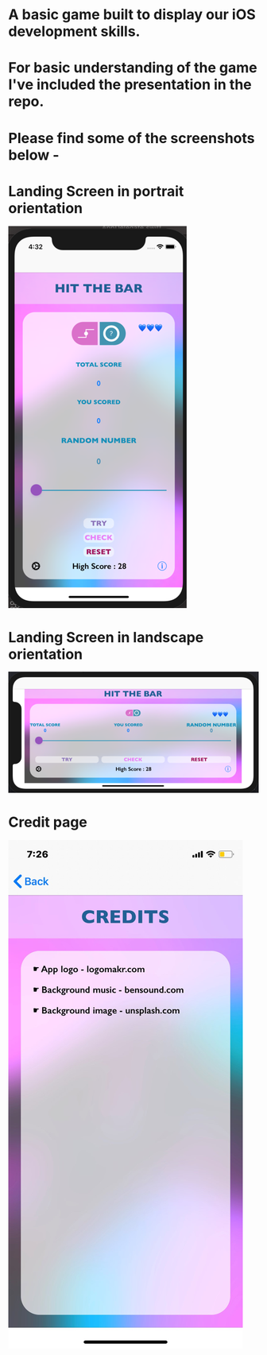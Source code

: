 # A basic game built to display our iOS development skills.
# For basic understanding of the game I've included the presentation in the repo.

# Please find some of the screenshots below - 

# Landing Screen in portrait orientation

![Landing Screen Portrait](https://github.com/Tarunpreetsingh16/iOS/blob/master/Hit%20the%20bar/images/landingScreen.png)

# Landing Screen in landscape orientation

![Landing Screen Landscape](https://github.com/Tarunpreetsingh16/iOS/blob/master/Hit%20the%20bar/images/landingScreenLandscape.png)


# Credit page


![Credit Page](https://github.com/Tarunpreetsingh16/iOS/blob/master/Hit%20the%20bar/images/credits.jpg)

